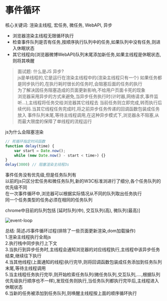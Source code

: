 # 事件循环

核心关键词: 渲染主线程, 宏任务, 微任务, WebAPI, 异步

* 浏览器渲染主线程无限循环执行
* 检查事件队列是否有任务,按顺序执行队列中的任务,如果队列中没有任务,则进入休眠状态
* 其它线程向(浏览器微博WebAPI)队列末尾添加新任务,如果主线程是休眠状态,则将其唤醒

> 面试题: 什么是JS 异步?  
> js是单线程的,它是运行在渲染主线程中的(渲染主线程只有一个)
> 如果任务都是同步执行的,在执行耗时很长的任务时,会阻塞后面的任务的执行  
> 为了解决因任务阻塞造成的页面更新影响,不给用户页面卡死的现象  
> 浏览器采用异步的方式来避免,当异步任务执行时(计时器,网络请求,事件监听...),主线程将任务交给浏览器其它线程去
> 当前任务则立即完成,转而执行后续代码.当其它线程任务完成时,将之前异步任务传递的回调函数包装成任务放入
> 事件队列末尾,等待主线程调用,在这种异步模式下,浏览器永不阻塞,从而最大限度的保障了单线程的流程运行

 js为什么会阻塞渲染

```js
// 死循环指定时间函数
function delay(time) {
    var start = Date.now();
    while (new Date.now() - start < time>) {}
}
delay(3000) // 阻塞渲染主线程3s
```

事件任务没有优先级,但是任务队列有  
以前的js只区分宏任务和微任务队列,新的W3C标准浏进行了细分,各个任务队列的优先级不同  
在一次事件循环中,浏览器可以根据实际情况从不同的队列取出任务执行  
同一个任务类型的任务必须在相同的任务队列  

chrome中目前的队列包括 [延时队列(中), 交互队列(高), 微队列(最高)]

![event-loop](/images/event-loop.webp)  

总结: 简述JS事件循环过程(排除了一些页面更新渲染,dom加载操作)  
1.渲染主线程执行全局js  
2.执行栈中同步执行上下文  
3.当执行到异步任务时,主线程会通知浏览器的对应线程执行,主线程中该异步任务结束,继续往下执行  
4.当其他线程(上面通知的线程)执行完毕,则将回调函数包装成任务添加到任务队列末尾,等待主线程调用  
5.当主线程任务执行完毕,则开始检索任务队列(微任务队列,交互队列,....,根据队列优先级执行顺序也不一样),发现任务则执行,当任务队列都执行完毕后,主线程进入休眠状态  
6.当新的任务被添加到任务队列,则唤醒主线程按上面的顺序循环执行
